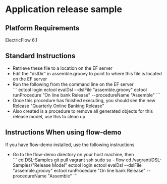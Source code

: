 <H1>Application release sample</H1>

<H2>Platform Requirements</H2>
<p>ElectricFlow 6.1</p>

<H2>Standard Instructions</H2>
<ul>
<li>Retrieve these file to a location on the EF server</li>
<li>Edit the "dslDir" in assemble.groovy to point to where this file is located on the EF server</li>
<li>Run the following from the command line on the EF server</li>
```
ectool login <user> <password>
ectool evalDsl --dslFile "assemble.groovy"
ectool runProcedure "On line bank Release" --procedureName "Assemble"
```
<li>Once this procedure has finished executing, you should see the new Release "Quarterly Online Banking Release"</li>
<li>Also created is a procedure to remove all generated objects for this release model, use this to clean up</li>
</ul>
<H2>Instructions When using flow-demo</H2>
<p>If you have flow-demo installed, use the following instructions</p>
<ul>
<li>Go to the flow-demo directory on your host machine, then</li>
```
cd DSL-Samples
git pull
vagrant ssh
sudo su - flow
cd /vagrant/DSL-Samples/"Release Model"
ectool login <user> <password>
ectool evalDsl --dslFile "assemble.groovy"
ectool runProcedure "On line bank Release" --procedureName "Assemble"
```
<ul/>
</ul>
